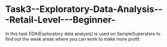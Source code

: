 # Task3--Exploratory-Data-Analysis---Retail-Level---Beginner-
In this task EDA(Exploratory data analysis) is used on SampleSuperstore to find out the weak areas where you can work to make more profit.

